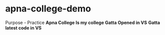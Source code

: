 # apna-college-demo
Purpose - Practice
<strong> Apna College </strong>
<strong> Is my college </strong>
<strong> Gatta Opened in VS</strong>
<strong> Gatta latest code in VS </strong>
